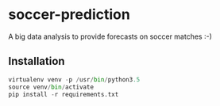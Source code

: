 # soccer-prediction

A big data analysis to provide forecasts on soccer matches :-)

## Installation

```python
virtualenv venv -p /usr/bin/python3.5
source venv/bin/activate
pip install -r requirements.txt
```